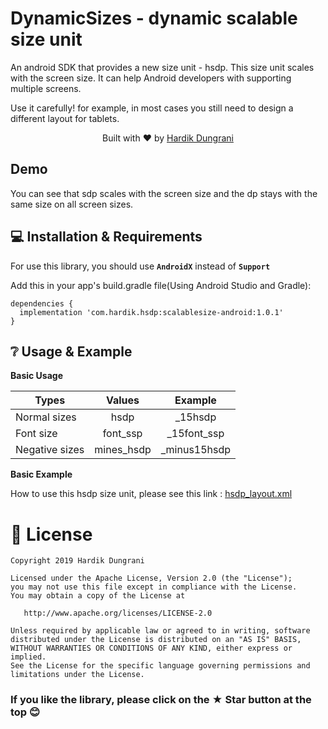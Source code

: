 # DynamicSizes - dynamic scalable size unit

<p>An android SDK that provides a new size unit - hsdp. This size unit scales with the screen size. It can help Android developers with supporting multiple screens.</p>
Use it carefully! for example, in most cases you still need to design a different layout for tablets.
<p></p>
<div>
  <p align="center">Built with ❤︎ by
	  <a href="https://github.com/Hardik8184">Hardik Dungrani</a></p>
</div> 

## Demo
You can see that sdp scales with the screen size and the dp stays with the same size on all screen sizes.

## 💻 Installation & Requirements

For use this library, you should use **```AndroidX```** instead of **```Support```**

Add this in your app's build.gradle file(Using Android Studio and Gradle): 
  
  ```
  dependencies {
    implementation 'com.hardik.hsdp:scalablesize-android:1.0.1'
  }
  ```


## ❔ Usage & Example
**Basic Usage**

| Types | Values | Example |
|---|:---:| :---:|
| Normal sizes  | hsdp | _15hsdp |
| Font size  | font_ssp | _15font_ssp |
| Negative sizes  | mines_hsdp | _minus15hsdp |


**Basic Example**

How to use this hsdp size unit, please see this link :
 [hsdp_layout.xml](https://github.com/Hardik8184/DynamicScalableSize/blob/master/scalablesize-android/src/main/res/layout/hsdp_layout.xml)

# 📃 License

    Copyright 2019 Hardik Dungrani

    Licensed under the Apache License, Version 2.0 (the "License");
    you may not use this file except in compliance with the License.
    You may obtain a copy of the License at

       http://www.apache.org/licenses/LICENSE-2.0

    Unless required by applicable law or agreed to in writing, software
    distributed under the License is distributed on an "AS IS" BASIS,
    WITHOUT WARRANTIES OR CONDITIONS OF ANY KIND, either express or implied.
    See the License for the specific language governing permissions and
    limitations under the License.

### If you like the library, please click on the ★ Star button at the top 😊